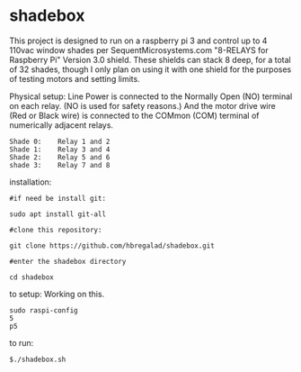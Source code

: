 # shadebox
This project is designed to run on a raspberry pi 3 and control up to 4 110vac window shades per SequentMicrosystems.com "8-RELAYS for Raspberry Pi" Version 3.0 shield. These shields can stack 8 deep, for a total of 32 shades, though I only plan on using it with one shield for the purposes of testing motors and setting limits.

Physical setup:
Line Power is connected to the Normally Open (NO) terminal on each relay. (NO is used for safety reasons.)
And the motor drive wire (Red or Black wire) is connected to the COMmon (COM) terminal of numerically adjacent relays.
```
Shade 0:	Relay 1 and 2
Shade 1:	Relay 3 and 4
Shade 2:	Relay 5 and 6
shade 3:	Relay 7 and 8
```






installation:
```
#if need be install git:

sudo apt install git-all

#clone this repository:

git clone https://github.com/hbregalad/shadebox.git

#enter the shadebox directory

cd shadebox
```

to setup:
Working on this.
```
sudo raspi-config 
5
p5
```

to run:



`$./shadebox.sh`
